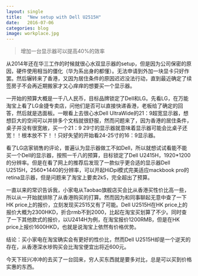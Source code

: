 ```yaml
---
layout: single
title:  "New setup with Dell U2515H"
date:   2016-07-06
categories: blog
image: workplace.jpg
---
```


> 增加一台显示器可以提高40%的效率

从2014年还在华三工作的时候就很心水双显示器的setup，但是因为公司保密的原因，硬件使用相当的僵化（华为系出身的都懂）。无法申请到外加一块显卡只好作罢。然后辗转来了香港，又因为居住条件的原因迟迟没法行动，直到最近确定了续签房子不会再近期搬家才又心痒痒的想要买一个显示器。


一开始的预算大概是一千八人民币，目标品牌锁定了Dell和LG。先看LG，在万能淘宝上看了LG金捷专卖店，问他们是否可以直接快递香港，老板给了确定的回答，然后就是选面板。一眼看上去很心水Dell UltraWide的21：9超宽显示器，想想巨大的空间可以并排多个文档就很舒服，然而问题来了，因为香港的居住条件，桌子并没有很宽敞，买一个21：9 29寸的显示器就意味着显示器可能会比桌子还宽！！根本放不下！！只好失望的开始看24-25寸的16：9显示器。

看了LG店家销售的评论，普遍认为显示器做工不如Dell，所以就想试试看能不能买一个Dell的显示器，按照一千八的预算，目标锁定了Dell U2415H，1920\*1200的分辨率。但是在看了网上的推荐后发现了一款似乎更合适的显示器Dell U2515H，2560\*1440的分辨率，可以开起HiDpi模式完美适应mackbook pro的retina显示器，但是问题来了淘宝上要卖2k5，完全超出了预算。

一直以来的常识告诉我，小家电从Taobao旗舰店买会比从香港买性价比高一些，所以从一开始就排除了从香港购买的打算。然而因为和同事聊起无意中查了一下HK price上的报价，立刻发现买2515又有了可能。Dell U2515H在HK price上的报价大概为2300HKD，折合rmb不到2000，比起在淘宝买划算了不少。同时查了一下其他款式的报价，以U2414H为例，在淘宝报价1200RMB，但是在HK price上报价1600HKD，也就是说淘宝上依然有价格优势。

结论：买小家电在淘宝确实会有更好的性价比，然而Dell U2515H却是一个逆天的存在，从香港深水埗购买会比淘宝便宜出将近600元。

今天下班兴冲冲的去买了一台回来，穷人买东西就是要多对比，总是可以买到价格实惠的东西。
